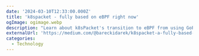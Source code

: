 ```yaml
---
date: '2024-03-10T12:33:00.000Z'
title: 'k8spacket - fully based on eBPF right now'
ogImage: ogimage.webp
description: "Learn about k8sPacket's transition to eBPF from using GoPacket for collecting TCP information"
externalUrl: 'https://medium.com/@bareckidarek/k8spacket-a-fully-based-on-ebpf-right-now-e72d5383c743'
categories:
  - Technology
---
```

